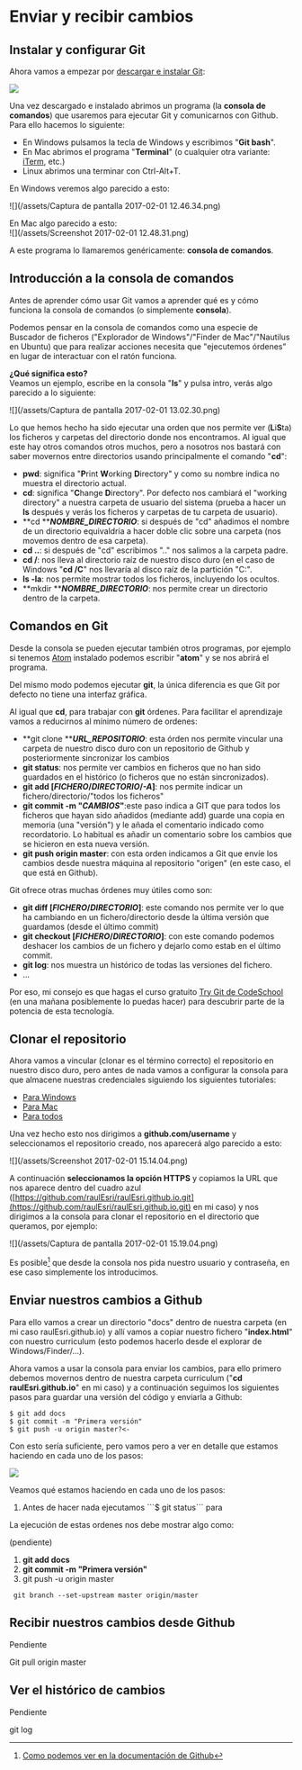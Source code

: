 # Enviar y recibir cambios

## Instalar y configurar Git

Ahora vamos a empezar por [descargar e instalar Git](https://git-scm.com/downloads):

![](/assets/2017-02-01_1218.png)

Una vez descargado e instalado abrimos un programa \(la **consola de comandos**\) que usaremos para ejecutar Git y comunicarnos con Github. Para ello hacemos lo siguiente:

* En Windows pulsamos la tecla de Windows y escribimos "**Git bash**".
* En Mac abrimos el programa "**Terminal**" \(o cualquier otra variante: [iTerm](https://www.iterm2.com/), etc.\)
* Linux abrimos una terminar con Ctrl-Alt+T.

En Windows veremos algo parecido a esto:

![](/assets/Captura de pantalla 2017-02-01 12.46.34.png)

En Mac algo parecido a esto:  
![](/assets/Screenshot 2017-02-01 12.48.31.png)

A este programa lo llamaremos genéricamente: **consola de comandos**.

## Introducción a la consola de comandos

Antes de aprender cómo usar Git vamos a aprender qué es y cómo funciona la consola de comandos \(o simplemente **consola**\).

Podemos pensar en la consola de comandos como una especie de Buscador de ficheros \("Explorador de Windows"/"Finder de Mac"/"Nautilus en Ubuntu\) que para realizar acciones necesita que "ejecutemos órdenes" en lugar de interactuar con el ratón funciona.

**¿Qué significa esto?**  
Veamos un ejemplo, escribe en la consola "**ls**" y pulsa intro, verás algo parecido a lo siguiente:

![](/assets/Captura de pantalla 2017-02-01 13.02.30.png)

Lo que hemos hecho ha sido ejecutar una orden que nos permite ver \(**L**i**S**ta\) los ficheros y carpetas del directorio donde nos encontramos. Al igual que este hay otros comandos otros muchos, pero a nosotros nos bastará con saber movernos entre directorios usando principalmente el comando "**cd**":

* **pwd**: significa "**P**rint **W**orking **D**irectory" y como su nombre indica no muestra el directorio actual.
* **cd**: significa "**C**hange **D**irectory". Por defecto nos cambiará el "working directory" a nuestra carpeta de usuario del sistema \(prueba a hacer un **ls** después y verás los ficheros y carpetas de tu carpeta de usuario\).
* **cd **_**NOMBRE\_DIRECTORIO**_: si después de "cd" añadimos el nombre de un directorio equivaldría a hacer doble clic sobre una carpeta \(nos movemos dentro de esa carpeta\).
* **cd ..**:  si después de "cd" escribimos ".." nos salimos a la carpeta padre.
* **cd /**: nos lleva al directorio raíz de nuestro disco duro \(en el caso de Windows "**cd /C**" nos llevaría al disco raíz de la partición "C:".
* **ls -la**: nos permite mostrar todos los ficheros, incluyendo los ocultos.
* **mkdir **_**NOMBRE\_DIRECTORIO**_: nos permite crear un directorio dentro de la carpeta.

## Comandos en Git

Desde la consola se pueden ejecutar también otros programas, por ejemplo si tenemos [Atom](http://atom.io) instalado podemos escribir "**atom**" y se nos abrirá el programa.

Del mismo modo podemos ejecutar **git**, la única diferencia es que Git por defecto no tiene una interfaz gráfica.

Al igual que **cd**, para trabajar con **git** órdenes. Para facilitar el aprendizaje vamos a reducirnos al mínimo número de ordenes:

* **git clone **_**URL\_REPOSITORIO**_: esta órden nos permite vincular una carpeta de nuestro disco duro con un repositorio de Github y posteriormente sincronizar los cambios 
* **git status**: nos permite ver cambios en ficheros que no han sido guardados en el histórico \(o ficheros que no están sincronizados\).
* **git add \[**_**FICHERO**_**/**_**DIRECTORIO**_**/**_**-A**_**\]**: nos permite indicar un fichero/directorio/"todos los ficheros"
* **git commit -m "**_**CAMBIOS**_**"**:este paso indica a GIT que para todos los ficheros que hayan sido añadidos \(mediante add\) guarde una copia en memoria \(una "versión"\) y le añada el comentario indicado como recordatorio. Lo habitual es añadir un comentario sobre los cambios que se hicieron en esta nueva versión.
* **git push origin master**: con esta orden indicamos a Git que envíe los cambios desde nuestra máquina al repositorio "origen" \(en este caso, el que está en Github\).

Git ofrece otras muchas órdenes muy útiles como son:

* **git diff \[**_**FICHERO**_**/**_**DIRECTORIO**_**\]**: este comando nos permite ver lo que ha cambiando en un fichero/directorio desde la última versión que guardamos \(desde el último commit\)
* **git checkout \[**_**FICHERO**_**/**_**DIRECTORIO**_**\]**: con este comando podemos deshacer los cambios de un fichero y dejarlo como estab en el último commit.
* **git log**: nos muestra un histórico de todas las versiones del fichero.
* ...

Por eso, mi consejo es que hagas el curso gratuito [Try Git de CodeSchool](https://www.codeschool.com/courses/try-git) \(en una mañana posiblemente lo puedas hacer\) para descubrir parte de la potencia de esta tecnología.

## Clonar el repositorio

Ahora vamos a vincular \(clonar es el término correcto\) el repositorio en nuestro disco duro, pero antes de nada vamos a configurar la consola para que almacene nuestras credenciales siguiendo los siguientes tutoriales:

* [Para Windows](https://help.github.com/articles/caching-your-github-password-in-git/#platform-windows)
* [Para Mac](https://help.github.com/articles/caching-your-github-password-in-git/#platform-mac)
* [Para todos](https://help.github.com/articles/caching-your-github-password-in-git/#platform-linux)

Una vez hecho esto nos dirigimos a **github.com/username** y seleccionamos el repositorio creado, nos aparecerá algo parecido a esto:

![](/assets/Screenshot 2017-02-01 15.14.04.png)

A continuación **seleccionamos la opción HTTPS** y copiamos la URL que nos aparece dentro del cuadro azul \([https://github.com/raulEsri/raulEsri.github.io.git](https://github.com/raulEsri/raulEsri.github.io.git) en mi caso\) y nos dirigimos a la consola para clonar el repositorio en el directorio que queramos, por ejemplo:

![](/assets/Captura de pantalla 2017-02-01 15.19.04.png)

Es posible[^1] que desde la consola nos pida nuestro usuario y contraseña, en ese caso simplemente los introducimos.

## Enviar nuestros cambios a Github

Para ello vamos a crear un directorio "docs" dentro de nuestra carpeta \(en mi caso raulEsri.github.io\) y allí vamos a copiar nuestro fichero "**index.html**" con nuestro curriculum \(esto podemos hacerlo desde el explorar de Windows/Finder/...\).

Ahora vamos a usar la consola para enviar los cambios, para ello primero debemos movernos dentro de nuestra carpeta curriculum \("**cd raulEsri.github.io**" en mi caso\) y a continuación seguimos los siguientes pasos para guardar una versión del código y enviarla a Github:

```
$ git add docs
$ git commit -m "Primera versión"
$ git push -u origin master?<-
```

Con esto sería suficiente, pero vamos pero a ver en detalle que estamos haciendo en cada uno de los pasos:

![](/assets/2017-02-02_0826.png)

Veamos qué estamos haciendo en cada uno de los pasos:

1. Antes de hacer nada ejecutamos \`\`\`$ git status\`\`\`  para

La ejecución de estas ordenes nos debe mostrar algo como:

\(pendiente\)

1. **git add docs**
2. **git commit -m "Primera versión"**
3. git push -u origin master

```
 git branch --set-upstream master origin/master
```

## Recibir nuestros cambios desde Github

Pendiente

Git pull origin master

## Ver el histórico de cambios

Pendiente

git log

[^1]: [Como podemos ver en la documentación de Github](https://help.github.com/articles/which-remote-url-should-i-use/#cloning-with-https-urls-recommended)

